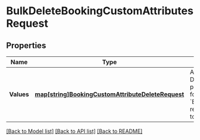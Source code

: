 # BulkDeleteBookingCustomAttributesRequest

## Properties
Name | Type | Description | Notes
------------ | ------------- | ------------- | -------------
**Values** | [**map[string]BookingCustomAttributeDeleteRequest**](BookingCustomAttributeDeleteRequest.md) | A map containing 1 to 25 individual Delete requests. For each request, provide an arbitrary ID that is unique for this &#x60;BulkDeleteBookingCustomAttributes&#x60; request and the information needed to delete a custom attribute. | [default to null]

[[Back to Model list]](../README.md#documentation-for-models) [[Back to API list]](../README.md#documentation-for-api-endpoints) [[Back to README]](../README.md)

